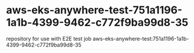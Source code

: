 # aws-eks-anywhere-test-751a1196-1a1b-4399-9462-c772f9ba99d8-35
repository for use with E2E test job aws-eks-anywhere-test:751a1196-1a1b-4399-9462-c772f9ba99d8-35
